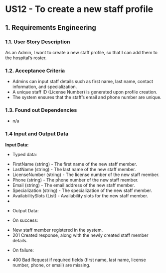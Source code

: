 # US12 - To create a new staff profile


## 1. Requirements Engineering

### 1.1. User Story Description

As an Admin, I want to create a new staff profile, so that I can add them to the hospital’s roster.

### 1.2. Acceptance Criteria

- Admins can input staff details such as first name, last name, contact information, and
  specialization.
- A unique staff ID (License Number) is generated upon profile creation.
- The system ensures that the staff’s email and phone number are unique.


### 1.3. Found out Dependencies

* n/a

### 1.4 Input and Output Data

**Input Data:**

* Typed data:
- FirstName (string) - The first name of the new staff member.
- LastName (string) - The last name of the new staff member.
- LicenseNumber (string) - The license number of the new staff member.
- Phone (string) - The phone number of the new staff member.
- Email (string) - The email address of the new staff member.
- Specialization (string) - The specialization of the new staff member.
- AvailabilitySlots (List<string>) - Availability slots for the new staff member.
- 
* Output Data:

* On success:

- New staff member registered in the system.
- 201 Created response, along with the newly created staff member details.
* On failure:

- 400 Bad Request if required fields (first name, last name, license number, phone, or email) are missing.



